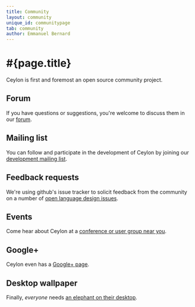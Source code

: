 ```yaml
---
title: Community  
layout: community
unique_id: communitypage
tab: community
author: Emmanuel Bernard
---
```

# #{page.title}

Ceylon is first and foremost an open source community project.

## Forum
If you have questions or suggestions, you're welcome to discuss them in 
our [forum](forum).

## Mailing list

You can follow and participate in the development of Ceylon by joining 
our [development mailing list](http://groups.google.com/group/ceylon-dev).

## Feedback requests

We're using github's issue tracker to solicit feedback from the community
on a number of [open language design issues](https://github.com/ceylon/ceylon-spec/issues?labels=request+for+feedback&sort=created&direction=desc&state=open&page=1).

## Events

Come hear about Ceylon at a [conference or user group near you](events).

## Google+

Ceylon even has a [Google+ page](http://ceylon-lang.org/+).

## Desktop wallpaper

Finally, *everyone* needs [an elephant on their desktop](https://www.jboss.org/coolstuff/desktopwallpapers/ceylon.html).

